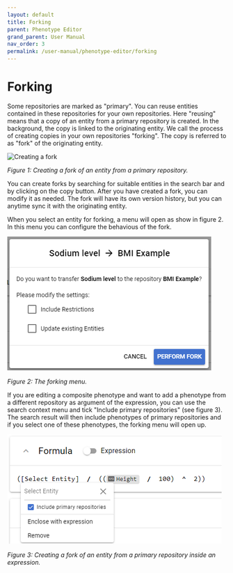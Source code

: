 ```yaml
---
layout: default
title: Forking
parent: Phenotype Editor
grand_parent: User Manual
nav_order: 3
permalink: /user-manual/phenotype-editor/forking
---
```


# Forking
Some repositories are marked as "primary". You can reuse entities contained in these repositories for your own repositories.
Here "reusing" means that a copy of an entity from a primary repository is created. In the background, the copy is linked to the originating entity.
We call the process of creating copies in your own repositories "forking". The copy is referred to as "fork" of the originating entity.

![Creating a fork](../../assets/images/phenotype-editor-forking.png)

_Figure 1: Creating a fork of an entity from a primary repository._

You can create forks by searching for suitable entities in the search bar and by clicking on the copy button.
After you have created a fork, you can modify it as needed. The fork will have its own version history, but you can anytime sync it with the originating entity.

When you select an entity for forking, a menu will open as show in figure 2. In this menu you can configure the behavious of the fork.

![Forking menu](../../assets/images/phenotype-editor-forking-menu.png)

_Figure 2: The forking menu._

If you are editing a composite phenotype and want to add a phenotype from a different repository as argument of the expression, you can use the search context menu and tick "Include primary repositories" (see figure 3). The search result will then include phenotypes of primary repositories and if you select one of these phenotypes, the forking menu will open up.

![Creating a fork inside an expression](../../assets/images/phenotype-editor-forking-inside-expression.png)

_Figure 3: Creating a fork of an entity from a primary repository inside an expression._
